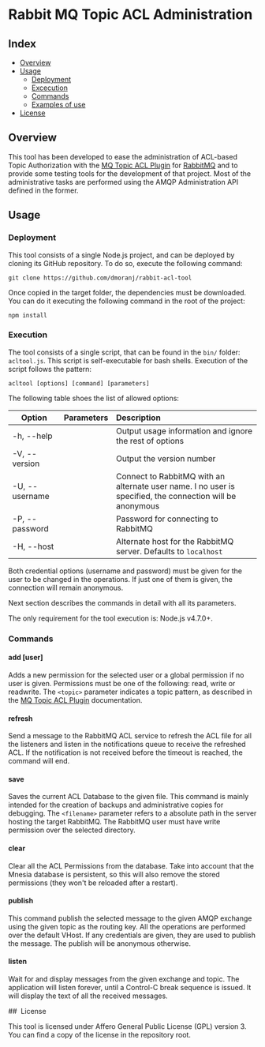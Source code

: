 # Rabbit MQ Topic ACL Administration

## Index

* [Overview](#overview)
* [Usage](#usage)
  * [Deployment](#deployment)
  * [Excecution](#execution)
  * [Commands](#commands)
  * [Examples of use](#examples)
* [License](#license)

## <a name="overview"/> Overview
This tool has been developed to ease the administration of ACL-based Topic Authorization with the
[MQ Topic ACL Plugin](https://github.com/dmoranj/rabbit-topic-acl) for [RabbitMQ](https://www.rabbitmq.com/) and to
provide some testing tools for the development of that project. Most of the administrative tasks are performed using
the AMQP Administration API defined in the former.

## <a name="usage"/> Usage
### <a name="deployment"/> Deployment
This tool consists of a single Node.js project, and can be deployed by cloning its GitHub repository. To do so, execute
the following command:

```
git clone https://github.com/dmoranj/rabbit-acl-tool
```

Once copied in the target folder, the dependencies must be downloaded. You can do it executing the following command in
the root of the project:

```
npm install
```

### <a name="execution"/> Execution

The tool consists of a single script, that can be found in the `bin/` folder: `acltool.js`. This script is self-executable
for bash shells. Execution of the script follows the pattern:

```
acltool [options] [command] [parameters]
```
The following table shoes the list of allowed options:

| Option                      | Parameters                          | Description                                              |
| --------------------------- |:----------------------------------- |:-------------------------------------------------------- |
|    -h, --help               |                                     | Output usage information and ignore the rest of options  |
|    -V, --version            |                                     | Output the version number                                |
|    -U, --username           | <uname>                             | Connect to RabbitMQ with an alternate user name. I no user is specified, the connection will be anonymous |
|    -P, --password           | <pass>                              | Password for connecting to RabbitMQ                      |
|    -H, --host               | <rabbithost>                        | Alternate host for the RabbitMQ server. Defaults to `localhost`|

Both credential options (username and password) must be given for the user to be changed in the operations. If just one
of them is given, the connection will remain anonymous.

Next section describes the commands in detail with all its parameters.

The only requirement for the tool execution is: Node.js v4.7.0+.

### <a name="commands"/> Commands

#### add <permission> <topic> [user]

Adds a new permission for the selected user or a global permission if no user is given. Permissions must be one of the
following: read, write or readwrite. The `<topic>` parameter indicates a topic pattern, as described in the
[MQ Topic ACL Plugin](https://github.com/dmoranj/rabbit-topic-acl) documentation.

#### refresh
Send a message to the RabbitMQ ACL service to refresh the ACL file for all the listeners and listen in the notifications
queue to receive the refreshed ACL. If the notification is not received before the timeout is reached, the command will
end.

#### save <filename>
Saves the current ACL Database to the given file. This command is mainly intended for the creation of backups and administrative
copies for debugging. The `<filename>` parameter refers to a absolute path in the server hosting the target RabbitMQ. The
RabbitMQ user must have write permission over the selected directory.

#### clear
Clear all the ACL Permissions from the database. Take into account that the Mnesia database is persistent, so this will
also remove the stored permissions (they won't be reloaded after a restart).

#### publish <exchange> <topic> <message>
This command publish the selected message to the given AMQP exchange using the given topic as the routing key. All the
operations are performed over the default VHost. If any credentials are given, they are used to publish the message. The
publish will be anonymous otherwise.

#### listen <exchange> <topic>
Wait for and display messages from the given exchange and topic. The application will listen forever, until a Control-C
break sequence is issued. It will display the text of all the received messages.

## <a name="License"/> License

This tool is licensed under Affero General Public License (GPL) version 3. You can find a copy of the license in the
repository root.
